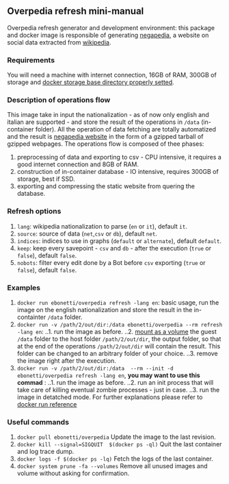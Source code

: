 ## Overpedia refresh mini-manual
Overpedia refresh generator and development environment: this package and docker image is responsible of generating [negapedia](http://en.negapedia.org/), a website on social data extracted from [wikipedia](https://en.wikipedia.org).

### Requirements
You will need a machine with internet connection, 16GB of RAM, 300GB of storage and [docker storage base directory properly setted](https://forums.docker.com/t/how-do-i-change-the-docker-image-installation-directory/1169).

### Description of operations flow
This image take in input the nationalization - as of now only english and italian are supported - and store the result of the operations in `/data` (in-container folder). All the operation of data fetching are totally automatized and the result is [negapedia website](http://negapedia.org) in the form of a gzipped tarball of gzipped webpages. The operations flow is composed of thee phases:
1. preprocessing of data and exporting to csv - CPU intensive, it requires a good internet connection and 8GB of RAM.
2. construction of in-container database - IO intensive, requires 300GB of storage, best if SSD.
3. exporting and compressing the static website from quering the database.

### Refresh options
1. `lang`: wikipedia nationalization to parse (`en` or `it`), default `it`.
2. `source`: source of data (`net`,`csv` or `db`), default `net`.
3. `indices`: indices to use in graphs (`default` or `alternate`), default `default`.
4. `keep`: keep every savepoint - `csv` and `db` - after the execution (`true` or `false`), default `false`.
5. `nobots`: filter every edit done by a Bot before `csv` exporting (`true` or `false`), default `false`.

### Examples
1. `docker run ebonetti/overpedia refresh -lang en`: basic usage, run the image on the english nationalization and store the result in the in-containter `/data` folder.
2. `docker run -v /path/2/out/dir:/data ebonetti/overpedia --rm refresh -lang en`:
..1. run the image as before.
..2. [mount as a volume](https://docs.docker.com/storage/volumes/) the guest `/data` folder to the host folder `/path/2/out/dir`, the output folder, so that at the end of the operations  `/path/2/out/dir` will contain the result. This folder can be changed to an arbitrary folder of your choice.
..3. remove the image right after the execution.
3. `docker run -v /path/2/out/dir:/data  --rm --init -d ebonetti/overpedia refresh -lang en`, **you may want to use this commad** :
..1. run the image as before.
..2. run an init process that will take care of killing eventual zombie processes - just in case.
..3. run the image in detatched mode.
For further explanations please refer to [docker run reference](https://docs.docker.com/engine/reference/run)

### Useful commands
1. `docker pull ebonetti/overpedia` Update the image to the last revision.
2. `docker kill --signal=SIGQUIT  $(docker ps -ql)` Quit the last container and log trace dump.
3. `docker logs -f $(docker ps -lq)` Fetch the logs of the last container.
4. `docker system prune -fa --volumes` Remove all unused images and volume without asking for confirmation.